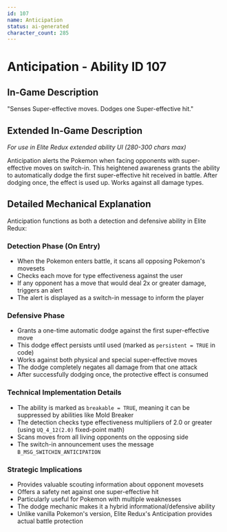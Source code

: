 ```yaml
---
id: 107
name: Anticipation
status: ai-generated
character_count: 285
---
```


# Anticipation - Ability ID 107

## In-Game Description
"Senses Super-effective moves. Dodges one Super-effective hit."

## Extended In-Game Description
*For use in Elite Redux extended ability UI (280-300 chars max)*

Anticipation alerts the Pokemon when facing opponents with super-effective moves on switch-in. This heightened awareness grants the ability to automatically dodge the first super-effective hit received in battle. After dodging once, the effect is used up. Works against all damage types.

## Detailed Mechanical Explanation

Anticipation functions as both a detection and defensive ability in Elite Redux:

### Detection Phase (On Entry)
- When the Pokemon enters battle, it scans all opposing Pokemon's movesets
- Checks each move for type effectiveness against the user
- If any opponent has a move that would deal 2x or greater damage, triggers an alert
- The alert is displayed as a switch-in message to inform the player

### Defensive Phase
- Grants a one-time automatic dodge against the first super-effective move
- This dodge effect persists until used (marked as `persistent = TRUE` in code)
- Works against both physical and special super-effective moves
- The dodge completely negates all damage from that one attack
- After successfully dodging once, the protective effect is consumed

### Technical Implementation Details
- The ability is marked as `breakable = TRUE`, meaning it can be suppressed by abilities like Mold Breaker
- The detection checks type effectiveness multipliers of 2.0 or greater (using `UQ_4_12(2.0)` fixed-point math)
- Scans moves from all living opponents on the opposing side
- The switch-in announcement uses the message `B_MSG_SWITCHIN_ANTICIPATION`

### Strategic Implications
- Provides valuable scouting information about opponent movesets
- Offers a safety net against one super-effective hit
- Particularly useful for Pokemon with multiple weaknesses
- The dodge mechanic makes it a hybrid informational/defensive ability
- Unlike vanilla Pokemon's version, Elite Redux's Anticipation provides actual battle protection